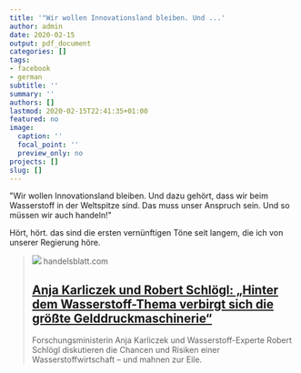 ```yaml
---
title: '"Wir wollen Innovationsland bleiben. Und ...'
author: admin
date: 2020-02-15
output: pdf_document
categories: []
tags:
- facebook
- german
subtitle: ''
summary: ''
authors: []
lastmod: 2020-02-15T22:41:35+01:00
featured: no
image:
  caption: ''
  focal_point: ''
  preview_only: no
projects: []
slug: []
---
```

"Wir wollen Innovationsland bleiben. Und dazu gehört, dass wir beim Wasserstoff in der Weltspitze sind. Das muss unser Anspruch sein. Und so müssen wir auch handeln!"

Hört, hört. das sind die ersten vernünftigen Töne seit langem, die ich von unserer Regierung höre.
> [![](https://www.handelsblatt.com/images/robert-schloegl-und-anja-karliczek/25518464/5-format2003.jpg)](https://www.handelsblatt.com/25507504.html?share=fb)
> handelsblatt.com
> ## [Anja Karliczek und Robert Schlögl: „Hinter dem Wasserstoff-Thema verbirgt sich die größte Gelddruckmaschinerie“](https://www.handelsblatt.com/25507504.html?share=fb)
>
>Forschungsministerin Anja Karliczek und Wasserstoff-Experte Robert Schlögl diskutieren die Chancen und Risiken einer Wasserstoffwirtschaft – und mahnen zur Eile.

